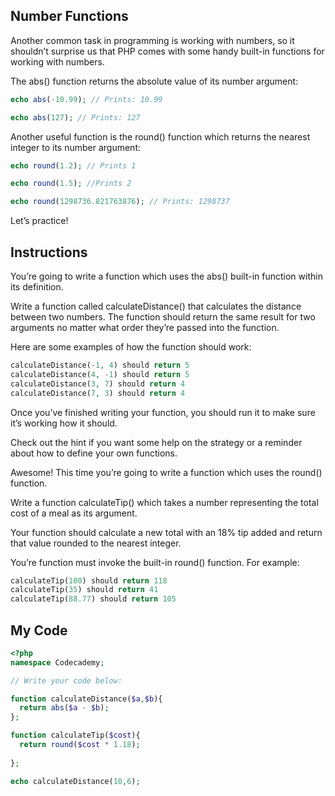 ## Number Functions

Another common task in programming is working with numbers, so it shouldn’t surprise us that PHP comes with some handy built-in functions for working with numbers.

The abs() function returns the absolute value of its number argument:
```php
echo abs(-10.99); // Prints: 10.99

echo abs(127); // Prints: 127
```
Another useful function is the round() function which returns the nearest integer to its number argument:
```php
echo round(1.2); // Prints 1

echo round(1.5); //Prints 2

echo round(1298736.821763876); // Prints: 1298737
```
Let’s practice!

## Instructions

You’re going to write a function which uses the abs() built-in function within its definition.

Write a function called calculateDistance() that calculates the distance between two numbers. The function should return the same result for two arguments no matter what order they’re passed into the function.

Here are some examples of how the function should work:
```php
calculateDistance(-1, 4) should return 5
calculateDistance(4, -1) should return 5
calculateDistance(3, 7) should return 4
calculateDistance(7, 3) should return 4
```
Once you’ve finished writing your function, you should run it to make sure it’s working how it should.

Check out the hint if you want some help on the strategy or a reminder about how to define your own functions.

Awesome! This time you’re going to write a function which uses the round() function.

Write a function calculateTip() which takes a number representing the total cost of a meal as its argument.

Your function should calculate a new total with an 18% tip added and return that value rounded to the nearest integer.

You’re function must invoke the built-in round() function. For example:
```php
calculateTip(100) should return 118
calculateTip(35) should return 41
calculateTip(88.77) should return 105
```

## My Code
```php
<?php
namespace Codecademy;

// Write your code below:

function calculateDistance($a,$b){
  return abs($a - $b);
};

function calculateTip($cost){
  return round($cost * 1.18);
  
};

echo calculateDistance(10,6);

```
